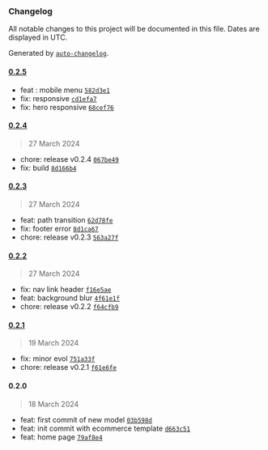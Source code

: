 ### Changelog

All notable changes to this project will be documented in this file. Dates are displayed in UTC.

Generated by [`auto-changelog`](https://github.com/CookPete/auto-changelog).

#### [0.2.5](https://github.com/CleanSatMining/cleansatmining-website/compare/0.2.4...0.2.5)

- feat : mobile menu [`582d3e1`](https://github.com/CleanSatMining/cleansatmining-website/commit/582d3e12c0a27a6be142e689b28b227cfa99a379)
- fix: responsive [`cd1efa7`](https://github.com/CleanSatMining/cleansatmining-website/commit/cd1efa7663e1621e8cfab6ba7417b112153e8ed2)
- fix: hero responsive [`68cef76`](https://github.com/CleanSatMining/cleansatmining-website/commit/68cef7685f9a3316f6ac41405a1117a55d5c9ba7)

#### [0.2.4](https://github.com/CleanSatMining/cleansatmining-website/compare/0.2.3...0.2.4)

> 27 March 2024

- chore: release v0.2.4 [`067be49`](https://github.com/CleanSatMining/cleansatmining-website/commit/067be49699025d357963c5c638ab26684da5ca92)
- fix: build [`8d166b4`](https://github.com/CleanSatMining/cleansatmining-website/commit/8d166b4a744214e3b16f733df0d552efd4bba01a)

#### [0.2.3](https://github.com/CleanSatMining/cleansatmining-website/compare/0.2.2...0.2.3)

> 27 March 2024

- feat: path transition [`62d78fe`](https://github.com/CleanSatMining/cleansatmining-website/commit/62d78fe7c0cdb241d46e0f1e99df1bff1ca9f8fa)
- fix: footer error [`8d1ca67`](https://github.com/CleanSatMining/cleansatmining-website/commit/8d1ca6776639e14f88894b930bee6e840e4774e6)
- chore: release v0.2.3 [`563a27f`](https://github.com/CleanSatMining/cleansatmining-website/commit/563a27fe523d1e7f54aa0f3c34dec3bac82f4039)

#### [0.2.2](https://github.com/CleanSatMining/cleansatmining-website/compare/0.2.1...0.2.2)

> 27 March 2024

- fix: nav link header [`f16e5ae`](https://github.com/CleanSatMining/cleansatmining-website/commit/f16e5ae3fd1bae5b7610e653e27ea5f88f04d303)
- feat: background blur [`4f61e1f`](https://github.com/CleanSatMining/cleansatmining-website/commit/4f61e1f7b6e4f23e32ca6a0dee4623a3561a377d)
- chore: release v0.2.2 [`f64cfb9`](https://github.com/CleanSatMining/cleansatmining-website/commit/f64cfb939eaa3157fcf30c22a33b6767e41e5f32)

#### [0.2.1](https://github.com/CleanSatMining/cleansatmining-website/compare/0.2.0...0.2.1)

> 19 March 2024

- fix: minor evol [`751a33f`](https://github.com/CleanSatMining/cleansatmining-website/commit/751a33f801de65aad321ab306af9a2ae671f01db)
- chore: release v0.2.1 [`f61e6fe`](https://github.com/CleanSatMining/cleansatmining-website/commit/f61e6fe51e3758a2514b7a2b4a998552e5bacbbd)

#### 0.2.0

> 18 March 2024

- feat: first commit of new model [`03b598d`](https://github.com/CleanSatMining/cleansatmining-website/commit/03b598d9f6a29dca8575a2f3e9b95d610cb409db)
- feat: init commit with ecommerce template [`d663c51`](https://github.com/CleanSatMining/cleansatmining-website/commit/d663c51e974f82bce237e97097a3898974126f22)
- feat: home page [`79af8e4`](https://github.com/CleanSatMining/cleansatmining-website/commit/79af8e4ef1b072c110ea128b1301fdd52bca0c71)
